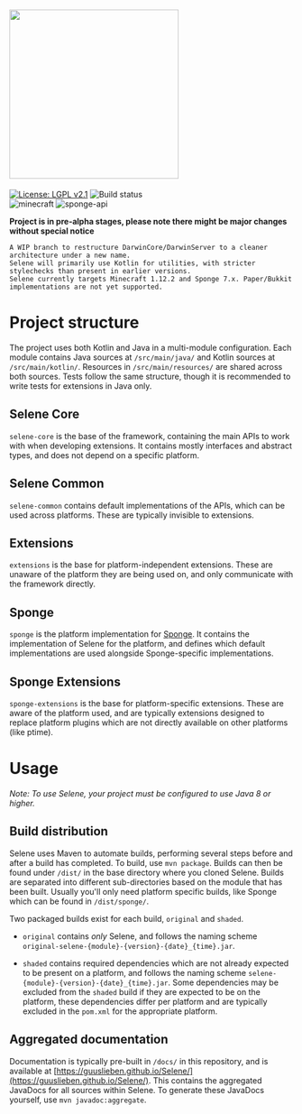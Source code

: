 # <img src="https://user-images.githubusercontent.com/10957963/97993406-57ef9480-1de4-11eb-8fa0-54bb8380cf94.png" width="300"/>  

[![License: LGPL v2.1](https://img.shields.io/badge/License-LGPL%20v2.1-blue.svg)](https://www.gnu.org/licenses/lgpl-2.1)
![Build status](https://github.com/GuusLieben/Selene/workflows/Build%20status/badge.svg)  
![minecraft](https://img.shields.io/badge/Minecraft-1.12.2-green)
![sponge-api](https://img.shields.io/badge/SpongeAPI-7.2-green)  

**Project is in pre-alpha stages, please note there might be major changes without special notice**

```
A WIP branch to restructure DarwinCore/DarwinServer to a cleaner architecture under a new name.
Selene will primarily use Kotlin for utilities, with stricter stylechecks than present in earlier versions.
Selene currently targets Minecraft 1.12.2 and Sponge 7.x. Paper/Bukkit implementations are not yet supported.
```

# Project structure
The project uses both Kotlin and Java in a multi-module configuration. Each module contains Java sources at `/src/main/java/`
and Kotlin sources at `/src/main/kotlin/`. Resources in `/src/main/resources/` are shared across both sources. Tests
follow the same structure, though it is recommended to write tests for extensions in Java only. 

## Selene Core
`selene-core` is the base of the framework, containing the main APIs to work with when developing extensions.
It contains mostly interfaces and abstract types, and does not depend on a specific platform.

## Selene Common
`selene-common` contains default implementations of the APIs, which can be used across platforms. These are typically
invisible to extensions.

## Extensions
`extensions` is the base for platform-independent extensions. These are unaware of the platform they are being used
on, and only communicate with the framework directly.

## Sponge
`sponge` is the platform implementation for [Sponge](https://github.com/SpongePowered/SpongeForge/). It contains the
implementation of Selene for the platform, and defines which default implementations are used alongside Sponge-specific
implementations.  

## Sponge Extensions
`sponge-extensions` is the base for platform-specific extensions. These are aware of the platform used, and are
typically extensions designed to replace platform plugins which are not directly available on other platforms 
(like ptime).

# Usage
_Note: To use Selene, your project must be configured to use Java 8 or higher._

## Build distribution
Selene uses Maven to automate builds, performing several steps before and after a build has completed. To build, use
`mvn package`. Builds can then be found under `/dist/` in the base directory where you cloned Selene. Builds are
separated into different sub-directories based on the module that has been built. Usually you'll only need platform
specific builds, like Sponge which can be found in `/dist/sponge/`.

Two packaged builds exist for each build, `original` and `shaded`.  

- `original` contains _only_ Selene, and follows the
naming scheme `original-selene-{module}-{version}-{date}_{time}.jar`.  

- `shaded` contains required dependencies which are not already expected to be present on a platform, and follows the 
naming scheme `selene-{module}-{version}-{date}_{time}.jar`. Some dependencies may be excluded from the `shaded` build 
if they are expected to be on the platform, these dependencies differ per platform and are typically excluded in the 
`pom.xml` for the appropriate platform.

## Aggregated documentation
Documentation is typically pre-built in `/docs/` in this repository, and is available at 
[https://guuslieben.github.io/Selene/](https://guuslieben.github.io/Selene/). This contains the aggregated JavaDocs for
all sources within Selene. To generate these JavaDocs yourself, use `mvn javadoc:aggregate`.
